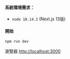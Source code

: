 #### 系統環境需求：
- `node 18.14.2` (Next.js 13版)

#### 開始
```bash
npm run dev
```
瀏覽器  [http://localhost:3000](http://localhost:3000) 